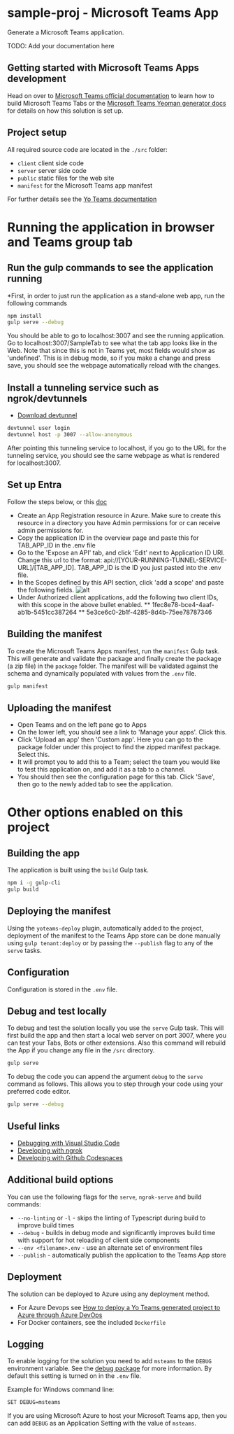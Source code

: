 # sample-proj - Microsoft Teams App

Generate a Microsoft Teams application.

TODO: Add your documentation here

## Getting started with Microsoft Teams Apps development

Head on over to [Microsoft Teams official documentation](https://developer.microsoft.com/en-us/microsoft-teams) to learn how to build Microsoft Teams Tabs or the [Microsoft Teams Yeoman generator docs](https://github.com/PnP/generator-teams/docs) for details on how this solution is set up.

## Project setup

All required source code are located in the `./src` folder:

* `client` client side code
* `server` server side code
* `public` static files for the web site
* `manifest` for the Microsoft Teams app manifest

For further details see the [Yo Teams documentation](https://github.com/PnP/generator-teams/docs)

# Running the application in browser and Teams group tab

## Run the gulp commands to see the application running 

*First, in order to just run the application as a stand-alone web app, run the following commands

``` bash
npm install
gulp serve --debug
```
You should be able to go to localhost:3007 and see the running application. Go to localhost:3007/SampleTab to see what the tab app looks like in the Web. Note that since this is not in Teams yet, most fields would show as 'undefined'. This is in debug mode, so if you make a change and press save, you should see the webpage automatically reload with the changes.

## Install a tunneling service such as ngrok/devtunnels

* [Download devtunnel](https://learn.microsoft.com/en-us/azure/developer/dev-tunnels/get-started?tabs=windows)
``` bash
devtunnel user login
devtunnel host -p 3007 --allow-anonymous
```
After pointing this tunneling service to localhost, if you go to the URL for the tunneling service, you should see the same webpage as what is rendered for localhost:3007. 

## Set up Entra

Follow the steps below, or this [doc](https://learn.microsoft.com/en-us/microsoftteams/platform/tabs/how-to/authentication/tab-sso-register-aad)
* Create an App Registration resource in Azure. Make sure to create this resource in a directory you have Admin permissions for or can receive admin permissions for.
* Copy the application ID in the overview page and paste this for TAB_APP_ID in the .env file
* Go to the 'Expose an API' tab, and click 'Edit' next to Application ID URI. Change this url to the format: api://[YOUR-RUNNING-TUNNEL-SERVICE-URL]/[TAB_APP_ID]. TAB_APP_ID is the ID you just pasted into the .env file. 
* In the Scopes defined by this API section, click 'add a scope' and paste the following fields. ![alt](./readme_img/scope_edit.png)
* Under Authorized client applications, add the following two client IDs, with this scope in the above bullet enabled.
** 1fec8e78-bce4-4aaf-ab1b-5451cc387264
** 5e3ce6c0-2b1f-4285-8d4b-75ee78787346

## Building the manifest

To create the Microsoft Teams Apps manifest, run the `manifest` Gulp task. This will generate and validate the package and finally create the package (a zip file) in the `package` folder. The manifest will be validated against the schema and dynamically populated with values from the `.env` file.

``` bash
gulp manifest
```

## Uploading the manifest

* Open Teams and on the left pane go to Apps
* On the lower left, you should see a link to 'Manage your apps'. Click this.
* Click 'Upload an app' then 'Custom app'. Here you can go to the package folder under this project to find the zipped manifest package. Select this.
* It will prompt you to add this to a Team; select the team you would like to test this application on, and add it as a tab to a channel.
* You should then see the configuration page for this tab. Click 'Save', then go to the newly added tab to see the application. 


# Other options enabled on this project

## Building the app

The application is built using the `build` Gulp task.

``` bash
npm i -g gulp-cli
gulp build
```

## Deploying the manifest

Using the `yoteams-deploy` plugin, automatically added to the project, deployment of the manifest to the Teams App store can be done manually using `gulp tenant:deploy` or by passing the `--publish` flag to any of the `serve` tasks.

## Configuration

Configuration is stored in the `.env` file.

## Debug and test locally

To debug and test the solution locally you use the `serve` Gulp task. This will first build the app and then start a local web server on port 3007, where you can test your Tabs, Bots or other extensions. Also this command will rebuild the App if you change any file in the `/src` directory.

``` bash
gulp serve
```

To debug the code you can append the argument `debug` to the `serve` command as follows. This allows you to step through your code using your preferred code editor.

``` bash
gulp serve --debug
```

## Useful links

* [Debugging with Visual Studio Code](https://github.com/pnp/generator-teams/blob/master/docs/docs/user-guide/vscode.md)
* [Developing with ngrok](https://github.com/pnp/generator-teams/blob/master/docs/docs/concepts/ngrok.md)
* [Developing with Github Codespaces](https://github.com/pnp/generator-teams/blob/master/docs/docs/user-guide/codespaces.md)

## Additional build options

You can use the following flags for the `serve`, `ngrok-serve` and build commands:

* `--no-linting` or `-l` - skips the linting of Typescript during build to improve build times
* `--debug` - builds in debug mode and significantly improves build time with support for hot reloading of client side components
* `--env <filename>.env` - use an alternate set of environment files
* `--publish` - automatically publish the application to the Teams App store

## Deployment

The solution can be deployed to Azure using any deployment method.

* For Azure Devops see [How to deploy a Yo Teams generated project to Azure through Azure DevOps](https://www.wictorwilen.se/blog/deploying-yo-teams-and-node-apps/)
* For Docker containers, see the included `Dockerfile`

## Logging

To enable logging for the solution you need to add `msteams` to the `DEBUG` environment variable. See the [debug package](https://www.npmjs.com/package/debug) for more information. By default this setting is turned on in the `.env` file.

Example for Windows command line:

``` bash
SET DEBUG=msteams
```

If you are using Microsoft Azure to host your Microsoft Teams app, then you can add `DEBUG` as an Application Setting with the value of `msteams`.
